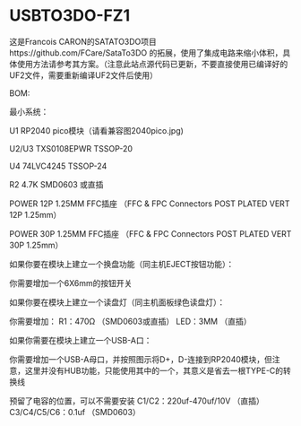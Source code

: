 # USBTO3DO-FZ1
这是Francois CARON的SATATO3DO项目https://github.com/FCare/SataTo3DO
的拓展，使用了集成电路来缩小体积，具体使用方法请参考其方案。（注意此站点源代码已更新，不要直接使用已编译好的UF2文件，需要重新编译UF2文件后使用）





BOM:

最小系统：

U1 RP2040 pico模块（请看兼容图2040pico.jpg)

U2/U3 TXS0108EPWR TSSOP-20

U4 74LVC4245 TSSOP-24

R2 4.7K SMD0603 或直插

POWER 12P 1.25MM FFC插座 （FFC & FPC Connectors POST PLATED VERT 12P 1.25mm）

POWER 30P 1.25MM FFC插座 （FFC & FPC Connectors POST PLATED VERT 30P 1.25mm）



如果你要在模块上建立一个换盘功能（同主机EJECT按钮功能）：

你需要增加一个6X6mm的按钮开关



如果你要在模块上建立一个读盘灯（同主机面板绿色读盘灯）：

你需要增加：
R1：470Ω （SMD0603或直插）
LED：3MM （直插）

如果你需要在模块上建立一个USB-A口：

你需要增加一个USB-A母口，并按照图示将D+，D-连接到RP2040模块，但注意，这里并没有HUB功能，只能使用其中的一个，其意义是省去一根TYPE-C的转换线

预留了电容的位置，可以不需要安装
C1/C2：220uf-470uf/10V （直插）
C3/C4/C5/C6：0.1uf  （SMD0603）
